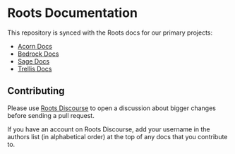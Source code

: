 # Roots Documentation

This repository is synced with the Roots docs for our primary projects:

- [Acorn Docs](https://roots.io/acorn/docs/)
- [Bedrock Docs](https://roots.io/bedrock/docs/)
- [Sage Docs](https://roots.io/sage/docs/)
- [Trellis Docs](https://roots.io/trellis/docs/)

## Contributing

Please use [Roots Discourse](https://discourse.roots.io/) to open a discussion about bigger changes before sending a pull request.

If you have an account on Roots Discourse, add your username in the authors list (in alphabetical order) at the top of any docs that you contribute to.
